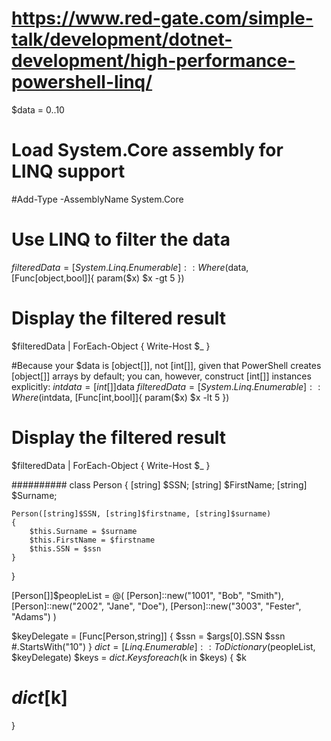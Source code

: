 # https://www.red-gate.com/simple-talk/development/dotnet-development/high-performance-powershell-linq/

$data = 0..10

# Load System.Core assembly for LINQ support
#Add-Type -AssemblyName System.Core

# Use LINQ to filter the data
$filteredData = [System.Linq.Enumerable]::Where($data, [Func[object,bool]]{ param($x) $x -gt 5 })

# Display the filtered result
$filteredData | ForEach-Object {
    Write-Host $_
}

#Because your $data is [object[]], not [int[]], given that PowerShell creates [object[]] arrays by default; you can, however, construct [int[]] instances explicitly:
$intdata = [int[]]$data
$filteredData = [System.Linq.Enumerable]::Where($intdata, [Func[int,bool]]{ param($x) $x -lt 5 })

# Display the filtered result
$filteredData | ForEach-Object {
    Write-Host $_
}

##########
class Person
{
    [string] $SSN;
    [string] $FirstName;
    [string] $Surname;
 
    Person([string]$SSN, [string]$firstname, [string]$surname)
    {
        $this.Surname = $surname
        $this.FirstName = $firstname
        $this.SSN = $ssn
    }
}
 
[Person[]]$peopleList = @(
    [Person]::new("1001", "Bob", "Smith"),
    [Person]::new("2002", "Jane", "Doe"),
    [Person]::new("3003", "Fester", "Adams")
)

$keyDelegate = [Func[Person,string]] { 
  $ssn = $args[0].SSN 
  $ssn #.StartsWith("10") 
}
$dict = [Linq.Enumerable]::ToDictionary($peopleList, $keyDelegate)
$keys = $dict.Keys
foreach ($k in $keys) {	
	$k 
#	$dict[$k]
}
